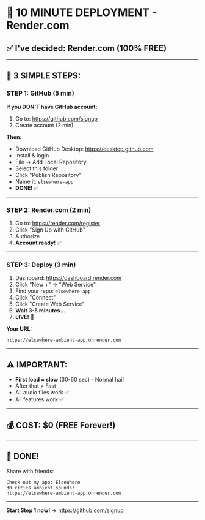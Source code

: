# 🚀 **10 MINUTE DEPLOYMENT - Render.com**

## ✅ **I've decided: Render.com (100% FREE)**

---

## 🎯 **3 SIMPLE STEPS:**

### **STEP 1: GitHub (5 min)**

**If you DON'T have GitHub account:**
1. Go to: https://github.com/signup
2. Create account (2 min)

**Then:**
- Download GitHub Desktop: https://desktop.github.com
- Install & login
- File → Add Local Repository
- Select this folder
- Click "Publish Repository"
- Name it: `elsewhere-app`
- **DONE!** ✅

---

### **STEP 2: Render.com (2 min)**

1. Go to: https://render.com/register
2. Click "Sign Up with GitHub"
3. Authorize
4. **Account ready!** ✅

---

### **STEP 3: Deploy (3 min)**

1. Dashboard: https://dashboard.render.com
2. Click "New +" → "Web Service"
3. Find your repo: `elsewhere-app`
4. Click "Connect"
5. Click "Create Web Service"
6. **Wait 3-5 minutes...**
7. **LIVE!** 🎉

**Your URL:**
```
https://elsewhere-ambient-app.onrender.com
```

---

## ⚠️ **IMPORTANT:**

- **First load = slow** (30-60 sec) - Normal hai!
- After that = Fast
- All audio files work ✅
- All features work ✅

---

## 💰 **COST: $0 (FREE Forever!)**

---

## 🎊 **DONE!**

Share with friends:
```
Check out my app: ElseWhere
30 cities ambient sounds!
https://elsewhere-ambient-app.onrender.com
```

---

**Start Step 1 now!** → https://github.com/signup